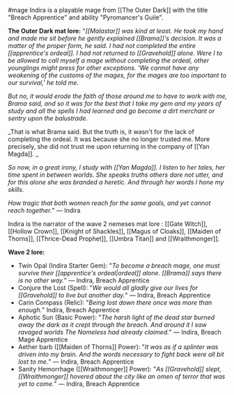 #mage 
Indira is a playable mage from [[The Outer Dark]] with the title "Breach Apprentice" and ability "Pyromancer's Guile".

__The Outer Dark mat lore:__
"_[[Malastar]] was kind at least. He took my hand and made me sit before he gently explained [[Brama]]'s decision. It was a matter of the proper form, he said. I had not completed the entire [[apprentice's ordeal]]. I had not returned to [[Gravehold]] alone. Were I to be allowed to call myself a mage without completing the ordeal, other younglings might press for other exceptions. 'We cannot have any weakening of the customs of the mages, for the mages are too important to our survival,' he told me._  
  
_But no, it would erode the faith of those around me to have to work with me, Brama said, and so it was for the best that I take my gem and my years of study and all the spells I had learned and go become a dirt merchant or sentry upon the balustrade._  
  
_That is what Brama said. But the truth is, it wasn't for the lack of completing the ordeal. It was because she no longer trusted me. More precisely, she did not trust me upon returning in the company of [[Yan Magda]]. _ 
  
_So now, in a great irony, I study with [[Yan Magda]]. I listen to her tales, her time spent in between worlds. She speaks truths others dare not utter, and for this alone she was branded a heretic. And through her words I hone my skills._  
  
_How tragic that both women reach for the same goals, and yet cannot reach together._" ― Indira

Indira is the narrator of the wave 2 nemeses mat lore : [[Gate Witch]], [[Hollow Crown]], [[Knight of Shackles]], [[Magus of Cloaks]], [[Maiden of Thorns]], [[Thrice-Dead Prophet]], [[Umbra Titan]] and [[Wraithmonger]].

__Wave 2 lore:__
+ Twin Opal (Indira Starter Gem): "_To become a breach mage, one must survive their [[apprentice's ordeal|ordeal]] alone. [[Brama]] says there is no other way._" ― Indira, Breach Apprentice
+ Conjure the Lost (Spell): "_We would all gladly give our lives for [[Gravehold]] to live but another day._" ― Indira, Breach Apprentice
+ Carin Compass (Relic): "_Being lost down there once was more than enough._" Indira, Breach Apprentice
+ Aphotic Sun (Basic Power): "_The harsh light of the dead star burned away the dark as it crept through the breach. And around it I saw ravaged worlds The Nameless had already claimed._" ― Indira, Breach Mage Apprentice
+ Aether barb ([[Maiden of Thorns]] Power): "_It was as if a splinter was driven into my brain. And the words necessary to fight back were all bit lost to me._" ― Indira, Breach Apprentice
+ Sanity Hemorrhage ([[Wraithmonger]] Power): "_As [[Gravehold]] slept, [[Wraithmonger]] hovered about the city like an omen of terror that was yet to come._" ― Indira, Breach Apprentice